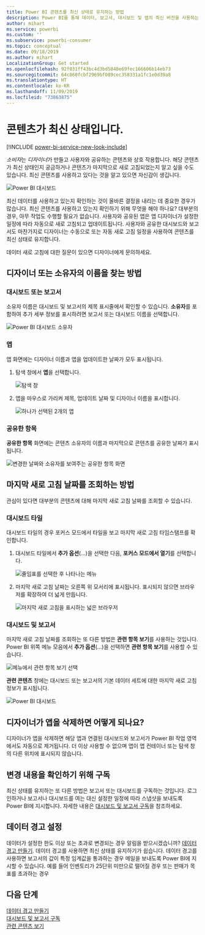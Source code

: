 ```yaml
---
title: Power BI 콘텐츠를 최신 상태로 유지하는 방법
description: Power BI를 통해 데이터, 보고서, 대시보드 및 앱의 최신 버전을 사용하는 방법에 대해 알아봅니다.
author: mihart
ms.service: powerbi
ms.custom: ''
ms.subservice: powerbi-consumer
ms.topic: conceptual
ms.date: 09/18/2019
ms.author: mihart
LocalizationGroup: Get started
ms.openlocfilehash: 92f031ff43bc4d3bd5840e69fec166606b14eb73
ms.sourcegitcommit: 64c860fcbf2969bf089cec358331a1fc1e0d39a8
ms.translationtype: HT
ms.contentlocale: ko-KR
ms.lasthandoff: 11/09/2019
ms.locfileid: "73863875"
---
```

# <a name="your-content-is-up-to-date"></a>콘텐츠가 최신 상태입니다.

[!INCLUDE [power-bi-service-new-look-include](../includes/power-bi-service-new-look-include.md)]

*소비자*는 *디자이너*가 만들고 사용자와 공유하는 콘텐츠와 상호 작용합니다. 해당 콘텐츠가 최신 상태인지 궁금하거나 콘텐츠가 마지막으로 새로 고침되었는지 알고 싶을 수도 있습니다. 최신 콘텐츠를 사용하고 있다는 것을 알고 있으면 자신감이 생깁니다.  
 
![Power BI 대시보드](media/end-user-fresh/power-bi-dashboards.png)


최신 데이터를 사용하고 있는지 확인하는 것이 올바른 결정을 내리는 데 중요한 경우가 많습니다. 최신 콘텐츠를 사용하고 있는지 확인하기 위해 무엇을 해야 하나요? 대부분의 경우, 아무 작업도 수행할 필요가 없습니다. 사용자와 공유된 앱은 앱 디자이너가 설정한 일정에 따라 자동으로 새로 고침되고 업데이트됩니다. 사용자와 공유한 대시보드와 보고서도 마찬가지로 디자이너는 수동으로 또는 자동 새로 고침 일정을 사용하여 콘텐츠를 최신 상태로 유지합니다.  

데이터 새로 고침에 대한 질문이 있으면 디자이너에게 문의하세요.

## <a name="how-to-locate-the-name-of-the-designer-or-owner"></a>디자이너 또는 소유자의 이름을 찾는 방법

### <a name="dashboard-or-report"></a>대시보드 또는 보고서

소유자 이름은 대시보드 및 보고서의 제목 표시줄에서 확인할 수 있습니다. **소유자**를 포함하여 추가 세부 정보를 표시하려면 보고서 또는 대시보드 이름을 선택합니다.

![Power BI 대시보드 소유자](media/end-user-fresh/power-bi-owner.png)


### <a name="apps"></a>앱

앱 화면에는 디자이너 이름과 앱을 업데이트한 날짜가 모두 표시됩니다.  

1. 탐색 창에서 **앱**을 선택합니다.

    ![탐색 창](media/end-user-fresh/power-bi-nav-app.png)



2. 앱을 마우스로 가리켜 제목, 업데이트 날짜 및 디자이너 이름을 표시합니다. 

    ![하나가 선택된 2개의 앱](media/end-user-fresh/power-bi-app.png)


### <a name="shared-with-me"></a>공유한 항목
**공유한 항목** 화면에는 콘텐츠 소유자의 이름과 마지막으로 콘텐츠를 공유한 날짜가 표시됩니다.

![변경한 날짜와 소유자를 보여주는 공유한 항목 화면](media/end-user-fresh/power-bi-share.png) 


## <a name="how-to-look-up-the-last-refresh-date"></a>마지막 새로 고침 날짜를 조회하는 방법
관심이 있다면 대부분의 콘텐츠에 대해 마지막 새로 고침 날짜를 조회할 수 있습니다. 

### <a name="dashboard-tiles"></a>대시보드 타일
대시보드 타일의 경우 포커스 모드에서 타일을 보고 마지막 새로 고침 타임스탬프를 확인합니다.

1. 대시보드 타일에서 **추가 옵션**(...)을 선택한 다음, **포커스 모드에서 열기**를 선택합니다.

    ![줄임표를 선택한 후 나타나는 메뉴](media/end-user-fresh/power-bi-focus-mode.png)

2. 마지막 새로 고침 날짜는 오른쪽 위 모서리에 표시됩니다. 표시되지 않으면 브라우저를 확장하여 더 넓게 만듭니다. 

    ![마지막 새로 고침을 표시하는 넓은 브라우저](media/end-user-fresh/power-bi-last-refresh2.png)

### <a name="dashboards-and-reports"></a>대시보드 및 보고서
마지막 새로 고침 날짜를 조회하는 또 다른 방법은 **관련 항목 보기**를 사용하는 것입니다.  Power BI 위쪽 메뉴 모음에서 **추가 옵션**(...)을 선택하면 **관련 항목 보기**를 사용할 수 있습니다.

![메뉴에서 관련 항목 보기 선택](media/end-user-fresh/power-bi-view-related-dropdown.png)

**관련 콘텐츠** 창에는 대시보드 또는 보고서의 기본 데이터 세트에 대한 마지막 새로 고침 정보가 표시됩니다.

![Power BI 대시보드](media/end-user-fresh/power-bi-refresh.png)

## <a name="what-happens-if-an-app-is-deleted-by-the-designer"></a>디자이너가 앱을 삭제하면 어떻게 되나요?

디자이너가 앱을 삭제하면 해당 앱과 연결된 대시보드와 보고서가 Power BI 작업 영역에서도 자동으로 제거됩니다. 더 이상 사용할 수 없으며 앱이 앱 컨테이너 또는 탐색 창의 다른 위치에 표시되지 않습니다.


## <a name="subscribe-to-see-changes"></a>변경 내용을 확인하기 위해 구독
최신 상태를 유지하는 또 다른 방법은 보고서 또는 대시보드를 구독하는 것입니다. 로그인하거나 보고서나 대시보드를 여는 대신 설정한 일정에 따라 스냅샷을 보내도록 Power BI에 지시합니다.  자세한 내용은 [대시보드 및 보고서 구독](end-user-subscribe.md)을 참조하세요.

## <a name="set-data-alerts"></a>데이터 경고 설정
데이터가 설정한 한도 이상 또는 초과로 변경되는 경우 알림을 받으시겠습니까? [데이터 경고 만들기](end-user-alerts.md).  데이터 경고를 사용하면 최신 상태를 유지하기가 쉽습니다. 데이터 경고를 사용하면 보고서의 값이 특정 임계값을 통과하는 경우 메일을 보내도록 Power BI에 지시할 수 있습니다.  예를 들어 인벤토리가 25단위 미만으로 떨어질 경우 또는 판매가 목표를 초과하는 경우  

## <a name="next-steps"></a>다음 단계
[데이터 경고 만들기](end-user-alerts.md)    
[대시보드 및 보고서 구독](end-user-subscribe.md)    
[관련 콘텐츠 보기](end-user-related.md)    
